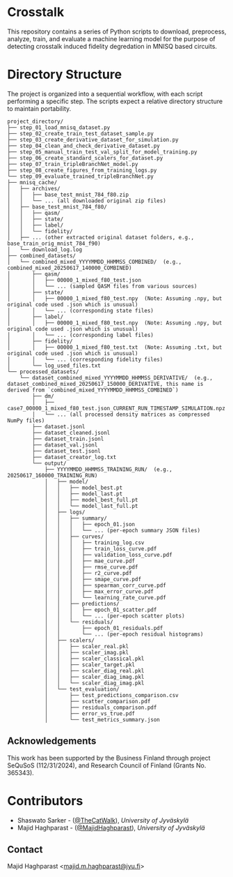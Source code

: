 # Crosstalk
This repository contains a series of Python scripts to download, preprocess, analyze, train, and evaluate a machine learning model for the purpose of detecting crosstalk induced fidelity degredation in MNISQ based circuits.

# Directory Structure
The project is organized into a sequential workflow, with each script performing a specific step. The scripts expect a relative directory structure to maintain portability.

```text
project_directory/
├── step_01_load_mnisq_dataset.py
├── step_02_create_train_test_dataset_sample.py
├── step_03_create_derivative_dataset_for_simulation.py
├── step_04_clean_and_check_derivative_dataset.py
├── step_05_manual_train_test_val_split_for_model_training.py
├── step_06_create_standard_scalers_for_dataset.py
├── step_07_train_tripleBranchNet_model.py
├── step_08_create_figures_from_training_logs.py
└── step_09_evaluate_trained_tripleBranchNet.py
├── mnisq_cache/
│   ├── archives/
│   │   ├── base_test_mnist_784_f80.zip
│   │   └── ... (all downloaded original zip files)
│   ├── base_test_mnist_784_f80/
│   │   ├── qasm/
│   │   ├── state/
│   │   ├── label/
│   │   └── fidelity/
│   ├── ... (other extracted original dataset folders, e.g., base_train_orig_mnist_784_f90)
│   └── download_log.log
├── combined_datasets/
│   └── combined_mixed_YYYYMMDD_HHMMSS_COMBINED/  (e.g., combined_mixed_20250617_140000_COMBINED)
│       ├── qasm/
│       │   ├── 00000_1_mixed_f80_test.json
│       │   └── ... (sampled QASM files from various sources)
│       ├── state/
│       │   ├── 00000_1_mixed_f80_test.npy  (Note: Assuming .npy, but original code used .json which is unusual)
│       │   └── ... (corresponding state files)
│       ├── label/
│       │   ├── 00000_1_mixed_f80_test.npy  (Note: Assuming .npy, but original code used .json which is unusual)
│       │   └── ... (corresponding label files)
│       ├── fidelity/
│       │   ├── 00000_1_mixed_f80_test.txt  (Note: Assuming .txt, but original code used .json which is unusual)
│       │   └── ... (corresponding fidelity files)
│       └── log_used_files.txt
└── processed_datasets/
    └── dataset_combined_mixed_YYYYMMDD_HHMMSS_DERIVATIVE/  (e.g., dataset_combined_mixed_20250617_150000_DERIVATIVE, this name is derived from `combined_mixed_YYYYMMDD_HHMMSS_COMBINED`)
        ├── dm/
        │   ├── case7_00000_1_mixed_f80_test.json_CURRENT_RUN_TIMESTAMP_SIMULATION.npz
        │   └── ... (all processed density matrices as compressed NumPy files)
        ├── dataset.jsonl
        ├── dataset_cleaned.jsonl
        ├── dataset_train.jsonl
        ├── dataset_val.jsonl
        ├── dataset_test.jsonl
        ├── dataset_creator_log.txt
        └── output/
            ├── YYYYMMDD_HHMMSS_TRAINING_RUN/  (e.g., 20250617_160000_TRAINING_RUN)
            │   ├── model/
            │   │   ├── model_best.pt
            │   │   ├── model_last.pt
            │   │   ├── model_best_full.pt
            │   │   └── model_last_full.pt
            │   ├── logs/
            │   │   ├── summary/
            │   │   │   ├── epoch_01.json
            │   │   │   └── ... (per-epoch summary JSON files)
            │   │   ├── curves/
            │   │   │   ├── training_log.csv
            │   │   │   ├── train_loss_curve.pdf
            │   │   │   ├── validation_loss_curve.pdf
            │   │   │   ├── mae_curve.pdf
            │   │   │   ├── rmse_curve.pdf
            │   │   │   ├── r2_curve.pdf
            │   │   │   ├── smape_curve.pdf
            │   │   │   ├── spearman_corr_curve.pdf
            │   │   │   ├── max_error_curve.pdf
            │   │   │   └── learning_rate_curve.pdf
            │   │   ├── predictions/
            │   │   │   ├── epoch_01_scatter.pdf
            │   │   │   └── ... (per-epoch scatter plots)
            │   │   └── residuals/
            │   │       ├── epoch_01_residuals.pdf
            │   │       └── ... (per-epoch residual histograms)
            │   ├── scalers/
            │   │   ├── scaler_real.pkl
            │   │   ├── scaler_imag.pkl
            │   │   ├── scaler_classical.pkl
            │   │   ├── scaler_target.pkl
            │   │   ├── scaler_diag_real.pkl
            │   │   ├── scaler_diag_imag.pkl
            │   │   └── scaler_diag_imag.pkl
            │   └── test_evaluation/
            │       ├── test_predictions_comparison.csv
            │       ├── scatter_comparison.pdf
            │       ├── residuals_comparison.pdf
            │       ├── error_vs_true.pdf
            │       └── test_metrics_summary.json
```





## Acknowledgements

This work has been supported by the Business Finland through project SeQuSoS (112/31/2024), and Research Council of Finland (Grants No. 365343).

# Contributors

- Shaswato Sarker  - ([@TheCatWalk](https://github.com/TheCatWalk)), *University of Jyväskylä*
- Majid Haghparast - ([@MajidHaghparast](https://github.com/MajidHaghparast)), *University of Jyväskylä*

## Contact

Majid Haghparast <<majid.m.haghparast@jyu.fi>>



